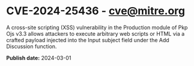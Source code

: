 # CVE-2024-25436 - cve@mitre.org

A cross-site scripting (XSS) vulnerability in the Production module of Pkp Ojs v3.3 allows attackers to execute arbitrary web scripts or HTML via a crafted payload injected into the Input subject field under the Add Discussion function.

**Publish date:** 2024-03-01
